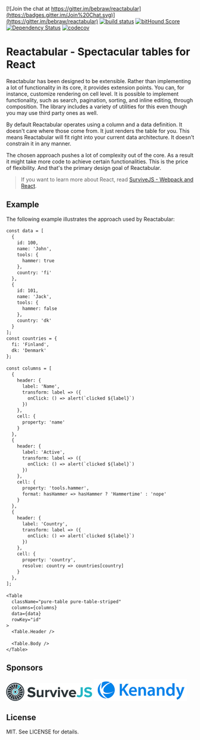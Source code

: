 [![Join the chat at https://gitter.im/bebraw/reactabular](https://badges.gitter.im/Join%20Chat.svg)](https://gitter.im/bebraw/reactabular) [![build status](https://secure.travis-ci.org/bebraw/reactabular.svg)](http://travis-ci.org/bebraw/reactabular) [![bitHound Score](https://www.bithound.io/github/bebraw/reactabular/badges/score.svg)](https://www.bithound.io/github/bebraw/reactabular) [![Dependency Status](https://david-dm.org/bebraw/reactabular.svg)](https://david-dm.org/bebraw/reactabular) [![codecov](https://codecov.io/gh/bebraw/reactabular/branch/master/graph/badge.svg)](https://codecov.io/gh/bebraw/reactabular)

# Reactabular - Spectacular tables for React

Reactabular has been designed to be extensible. Rather than implementing a lot of functionality in its core, it provides extension points. You can, for instance, customize rendering on cell level. It is possible to implement functionality, such as search, pagination, sorting, and inline editing, through composition. The library includes a variety of utilities for this even though you may use third party ones as well.

By default Reactabular operates using a column and a data definition. It doesn't care where those come from. It just renders the table for you. This means Reactabular will fit right into your current data architecture. It doesn't constrain it in any manner.

The chosen approach pushes a lot of complexity out of the core. As a result it might take more code to achieve certain functionalities. This is the price of flexibility. And that's the primary design goal of Reactabular.

> If you want to learn more about React, read [SurviveJS - Webpack and React](http://survivejs.com/).

## Example

The following example illustrates the approach used by Reactabular:

```react
const data = [
  {
    id: 100,
    name: 'John',
    tools: {
      hammer: true
    },
    country: 'fi'
  },
  {
    id: 101,
    name: 'Jack',
    tools: {
      hammer: false
    },
    country: 'dk'
  }
];
const countries = {
  fi: 'Finland',
  dk: 'Denmark'
};

const columns = [
  {
    header: {
      label: 'Name',
      transform: label => ({
        onClick: () => alert(`clicked ${label}`)
      })
    },
    cell: {
      property: 'name'
    }
  },
  {
    header: {
      label: 'Active',
      transform: label => ({
        onClick: () => alert(`clicked ${label}`)
      })
    },
    cell: {
      property: 'tools.hammer',
      format: hasHammer => hasHammer ? 'Hammertime' : 'nope'
    }
  },
  {
    header: {
      label: 'Country',
      transform: label => ({
        onClick: () => alert(`clicked ${label}`)
      })
    },
    cell: {
      property: 'country',
      resolve: country => countries[country]
    }
  },
];

<Table
  className="pure-table pure-table-striped"
  columns={columns}
  data={data}
  rowKey="id"
>
  <Table.Header />

  <Table.Body />
</Table>
```

## Sponsors

[![SurviveJS](./images/survivejs.png)](http://survivejs.com/) [![Kenandy](./images/kenandy.png)](http://www.kenandy.com/)

## License

MIT. See LICENSE for details.
